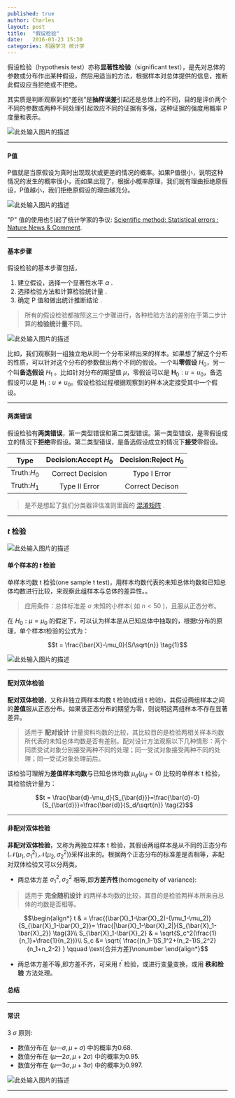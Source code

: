 ```yaml
---
published: true
author: Charles
layout: post
title:  "假设检验"
date:   2016-03-23 15:30
categories: 机器学习 统计学
---
```


假设检验（hypothesis  test）亦称**显著性检验**（significant test），是先对总体的参数或分布作出某种假设，然后用适当的方法，根据样本对总体提供的信息，推断此假设应当拒绝或不拒绝。

其实质是判断观察到的“差别”是**抽样误差**引起还是总体上的不同，目的是评价两个不同的参数或两种不同处理引起效应不同的证据有多强，这种证据的强度用概率 P 度量和表示。

![此处输入图片的描述][1]

----------

#### P值
P值就是当原假设为真时出现现状或更差的情况的概率。如果P值很小，说明这种情况的发生的概率很小，而如果出现了，根据小概率原理，我们就有理由拒绝原假设，P值越小，我们拒绝原假设的理由越充分。

![此处输入图片的描述][2]

"P" 值的使用也引起了统计学家的争议: [Scientific method: Statistical errors : Nature News & Comment](http://www.guokr.com/article/438043/).

----------

#### 基本步骤

假设检验的基本步骤包括，

 1. 建立假设，选择一个显著性水平 $\alpha$ .
 2. 选择检验方法和计算检验统计量 .
 3. 确定 P 值和做出统计推断结论 .

> 所有的假设检验都按照这三个步骤进行，各种检验方法的差别在于第二步计算的**检验统计量**不同。

![此处输入图片的描述][3]

比如，我们观察到一组独立地从同一个分布采样出来的样本。如果想了解这个分布的性质，可以针对这个分布的参数做出两个不同的假设。一个叫**零假设** $H_0$，另一个叫**备选假设** $H_1$ 。比如针对分布的期望值 $\mu$，零假设可以是 $\pmb{H}_0:u = u_0$，备选假设可以是 $\pmb{H}_1: u\neq u_0$。假设检验过程根据观察到的样本决定接受其中一个假设。

----------


#### 两类错误

假设检验有**两类错误**，第一类型错误和第二类型错误。第一类型错误，是零假设成立的情况下**拒绝**零假设。第二类型错误，是备选假设成立的情况下**接受**零假设。

|     Type    | Decision:Accept $H_0$ | Decision:Reject $H_0$ |
|:-----------:|:---------------------:|:---------------------:|
| Truth:$H_0$ |    Correct Decision   |      Type I Error     |
| Truth:$H_1$ |     Type II Error     |    Correct Decison    |

> 是不是想起了我们分类器评估准则里面的 [混淆矩阵][4] .


----------

### $t$ 检验

![此处输入图片的描述][5]

#### 单个样本的 $t$ 检验
单样本均数 t 检验(one sample t test)，用样本均数代表的未知总体均数和已知总体均数进行比较，来观察此组样本与总体的差异性。。

> 应用条件：总体标准差 $\sigma$ 未知的小样本( 如 $n<50$ )，且服从正态分布。

在 $H_0:\mu = \mu_0$ 的假定下，可以认为样本是从已知总体中抽取的，根据t分布的原理，单个样本t检验的公式为：

$$t = \frac{\bar{X}-\mu_0}{S/\sqrt{n}} \tag{1}$$

![此处输入图片的描述][6]

----------

#### 配对双体检验
**配对双体检验**，又称非独立两样本均数 t 检验(成组 t 检验)，其假设两组样本之间的**差值**服从正态分布。如果该正态分布的期望为零，则说明这两组样本不存在显著差异。

> 适用于 **配对设计** 计量资料均数的比较，其比较目的是检验两相关样本均数所代表的未知总体均数是否有差别。配对设计方法观察以下几种情形：两个同质受试对象分别接受两种不同的处理；同一受试对象接受两种不同的处理；同一受试对象处理前后。

该检验可理解为**差值样本均数**与已知总体均数 $\mu_d(\mu_d = 0)$ 比较的单样本 t 检验，其检验统计量为：

$$t = \frac{\bar{d}-\mu_d}{S_{\bar{d}}}=\frac{\bar{d}-0}{S_{\bar{d}}}=\frac{\bar{d}}{S_d/\sqrt{n}} \tag{2}$$

----------

#### 非配对双体检验
**非配对双体检验**，又称为两独立样本 t 检验，其假设两组样本是从不同的正态分布($\mathcal{N}(\mu_1,\sigma_1^2)$,$\mathcal{N}(\mu_2,\sigma_2^2)$)采样出来的。根据两个正态分布的标准差是否相等，非配对双体检验又可以分两类。

 - 两总体方差 $\sigma_1^2,\sigma_2^2$ 相等,即**方差齐性**(homogeneity of variance):

> 适用于 **完全随机设计** 的两样本均数的比较，其目的是检验两样本所来自总体的均数是否相等。 

$$\begin{align*} 
t & = \frac{(\bar{X}_1-\bar{X}_2)-(\mu_1-\mu_2)}{S_{\bar{X}_1-\bar{X}_2}}= \frac{|\bar{X}_1-\bar{X}_2|}{S_{\bar{X}_1-\bar{X}_2}} \tag{3}\\ 
S_{\bar{X}_1-\bar{X}_2} & = \sqrt{S_c^2(\frac{1}{n_1}+\frac{1}{n_2})}\\
S_c &= \sqrt{ \frac{(n_1-1)S_1^2+(n_2-1)S_2^2}{n_1+n_2-2}  } \qquad  \text{合并方差}\nonumber 
\end{align*}$$

 - 两总体方差不等,即方差不齐，可采用 $t^{\prime}$ 检验，或进行变量变换，或用 **秩和检验** 方法处理。

#### 总结

----------

#### 常识

3 $\sigma$ 原则:

- 数值分布在 $(\mu—\sigma,\mu+\sigma)$ 中的概率为0.68.
- 数值分布在 $(\mu—2\sigma,\mu+2\sigma)$ 中的概率为0.95.
- 数值分布在 $(\mu—3\sigma,\mu+3\sigma)$ 中的概率为0.997. 

![此处输入图片的描述][8]


----------

  [1]: http://7xjbdi.com1.z0.glb.clouddn.com/2016-03-25_132117.png?imageView2/2/w/400
  [2]: http://7xjbdi.com1.z0.glb.clouddn.com/ajyqbCYCd2xbzjci_1ms8i9Tb_BotSwAKpsDRNHLoqd4BQAAGAMAAEpQ.jpg
  [3]: http://7xjbdi.com1.z0.glb.clouddn.com/2016-03-30_111057.png
  [4]: http://charlesx.top/2016/03/Classification-Model-Performance/
  [5]: http://7xjbdi.com1.z0.glb.clouddn.com/t_ca.png
  [6]: http://7xjbdi.com1.z0.glb.clouddn.com/hy_set.png?imageView2/2/w/200
  [7]: http://7xjbdi.com1.z0.glb.clouddn.com/2016-03-30_110626.png?imageView2/2/w/400
  [8]: http://7xjbdi.com1.z0.glb.clouddn.com/Empirical_Rule.PNG